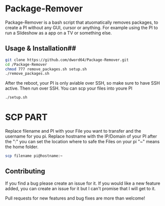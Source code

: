 # Package-Remover #

Package-Remover is a bash script that atuomatically removes packages, to create a PI without any GUI, cursor or anything. For example using the PI to run a Slideshow as a
app on a TV or something else.

## Usage & Installation##

```bash
git clone https://github.com/dword64/Package-Remover.git
cd /Package-Remover
chmod 777 remove_packages.sh setup.sh
./remove_packages.sh
```
After the reboot, your PI is only aviable over SSH, so make sure to have SSH active. Then run over SSH. You can scp your files into youre PI
```bash
./setup.sh
```
# SCP PART #
Replace filename and PI with your File you want to transfer and the username for you pi. Replace hostname with the IP/Domain of your PI after the ":" you can set the location where to
safe the Files on your pi "~" means the home folder.

```bash
scp filename pi@hostname:~
```


## Contributing ##

If you find a bug please create an issue for it. If you would like a new feature added, you can create an issue for it but I can't promise that I will get to it.

Pull requests for new features and bug fixes are more than welcome!

